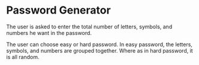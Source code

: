 # Password Generator

The user is asked to enter the total number of letters, symbols, and numbers he want in the password.

The user can choose easy or hard password. In easy password, the letters, symbols, and numbers are grouped together. Where as in hard password, it is all random.